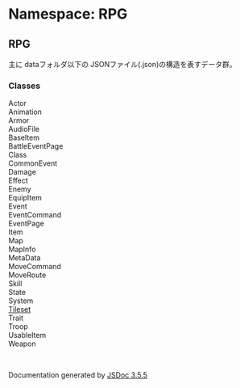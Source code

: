 # Namespace: RPG

## RPG



 主に dataフォルダ以下の JSONファイル(.json)の構造を表すデータ群。
<dl>
</dl>

### Classes

<dl>
                    <dt><a>Actor</a></dt>
                    <dd></dd>
                    <dt><a>Animation</a></dt>
                    <dd></dd>
                    <dt><a>Armor</a></dt>
                    <dd></dd>
                    <dt><a>AudioFile</a></dt>
                    <dd></dd>
                    <dt><a>BaseItem</a></dt>
                    <dd></dd>
                    <dt><a>BattleEventPage</a></dt>
                    <dd></dd>
                    <dt><a>Class</a></dt>
                    <dd></dd>
                    <dt><a>CommonEvent</a></dt>
                    <dd></dd>
                    <dt><a>Damage</a></dt>
                    <dd></dd>
                    <dt><a>Effect</a></dt>
                    <dd></dd>
                    <dt><a>Enemy</a></dt>
                    <dd></dd>
                    <dt><a>EquipItem</a></dt>
                    <dd></dd>
                    <dt><a>Event</a></dt>
                    <dd></dd>
                    <dt><a>EventCommand</a></dt>
                    <dd></dd>
                    <dt><a>EventPage</a></dt>
                    <dd></dd>
                    <dt><a>Item</a></dt>
                    <dd></dd>
                    <dt><a>Map</a></dt>
                    <dd></dd>
                    <dt><a>MapInfo</a></dt>
                    <dd></dd>
                    <dt><a>MetaData</a></dt>
                    <dd></dd>
                    <dt><a>MoveCommand</a></dt>
                    <dd></dd>
                    <dt><a>MoveRoute</a></dt>
                    <dd></dd>
                    <dt><a>Skill</a></dt>
                    <dd></dd>
                    <dt><a>State</a></dt>
                    <dd></dd>
                    <dt><a>System</a></dt>
                    <dd></dd>
                    <dt><a href="RPG.Tileset.html">Tileset</a></dt>
                    <dd></dd>
                    <dt><a>Trait</a></dt>
                    <dd></dd>
                    <dt><a>Troop</a></dt>
                    <dd></dd>
                    <dt><a>UsableItem</a></dt>
                    <dd></dd>
                    <dt><a>Weapon</a></dt>
                    <dd></dd>
                </dl>


 <br>

  Documentation generated by [JSDoc 3.5.5](https://github.com/jsdoc3/jsdoc)
